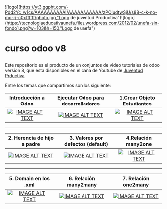 ![logo](https://yt3.ggpht.com/-Pdd2Yc_w1cs/AAAAAAAAAAI/AAAAAAAAAAA/zPOludtwSjU/s88-c-k-no-mo-rj-c0xffffff/photo.jpg,"Logo de juventud Productiva")![logo](https://tecnologiaeducativaunefa.files.wordpress.com/2012/02/unefa-sin-fondo1.png?w=103&h=150,"Logo de unefa")
# curso odoo v8 <p>
Este repositorio es el producto de un conjuntos de video tutoriales de odoo version 8,
que esta disponibles en el cana de Youtube de [Juventud Prductiva](https://www.youtube.com/watch?v=jgCUW7w-G3o&list=PLZHhaK4KCZZyocy6-b0Kq7LSrHP4cYV9q)<p>
Entre los temas que compartimos son los siguiente:<p>

| Introducción a Odoo |  Ejecutar Odoo para desarrolladores | 1.Crear Objeto Estudiantes |
| :-------: | :------: | :-----: |
|[![IMAGE ALT TEXT](https://i.ytimg.com/vi/jgCUW7w-G3o/hqdefault.jpg?custom=true&w=120&h=90&jpg444=true&jpgq=90&sp=68&sigh=M-LO7Zf7QxmdG5iUogtG7E9kZ_s)](https://youtu.be/jgCUW7w-G3o?list=PLZHhaK4KCZZyocy6-b0Kq7LSrHP4cYV9q "Introdución a Odoo")  | [![IMAGE ALT TEXT](https://i.ytimg.com/vi/vq8JRVj43AY/hqdefault.jpg?custom=true&w=120&h=90&jpg444=true&jpgq=90&sp=68&sigh=xiFnHtw8GdzJQnRdN5xMfnp8q00)](https://youtu.be/vq8JRVj43AY?list=PLZHhaK4KCZZyocy6-b0Kq7LSrHP4cYV9q "Ejecutar Odoo para desarrolladores") | [![IMAGE ALT TEXT](https://i.ytimg.com/vi/qA48rg2YpDk/hqdefault.jpg?custom=true&w=120&h=90&jpg444=true&jpgq=90&sp=68&sigh=XYtHxkclMLHLJLa-gljJjt5EWkA)](https://youtu.be/qA48rg2YpDk?list=PLZHhaK4KCZZyocy6-b0Kq7LSrHP4cYV9q "Crear Objeto Estudiantes") |

***

| 2. Herencia de hijo a padre | 3. Valores por defectos (default)  | 4.Relación many2one |
| :-------: | :------: | :-----: |
|[![IMAGE ALT TEXT](https://i.ytimg.com/vi/AuDBf3bFsxA/hqdefault.jpg?custom=true&w=120&h=90&jpg444=true&jpgq=90&sp=68&sigh=sbQSyTMHj7cau9s-ksjw48g1aUM)](https://youtu.be/AuDBf3bFsxA?list=PLZHhaK4KCZZyocy6-b0Kq7LSrHP4cYV9q "Herencia de hijo a padre")  | [![IMAGE ALT TEXT](https://i.ytimg.com/vi/shLnr34sZ-0/hqdefault.jpg?custom=true&w=120&h=90&jpg444=true&jpgq=90&sp=68&sigh=o1mMlPLqGWKFI-c71ssmPnz8Ros)](https://youtu.be/shLnr34sZ-0?list=PLZHhaK4KCZZyocy6-b0Kq7LSrHP4cYV9q "Asignación de valores por defectos") | [![IMAGE ALT TEXT](https://i.ytimg.com/vi/TV1uMyFlf_s/hqdefault.jpg?custom=true&w=120&h=90&jpg444=true&jpgq=90&sp=68&sigh=E-_t8fX4805mqmlSA4S4WmO94Rs)](https://youtu.be/okSAbiL4Y1k?list=PLZHhaK4KCZZyocy6-b0Kq7LSrHP4cYV9q "Relación many2one") |

***

| 5. Domain en los .xml | 6. Relación many2many | 7. Relación one2many |
| :-------: | :------: | :-----: |
|[![IMAGE ALT TEXT](https://i.ytimg.com/vi/TV1uMyFlf_s/hqdefault.jpg?custom=true&w=120&h=90&jpg444=true&jpgq=90&sp=68&sigh=E-_t8fX4805mqmlSA4S4WmO94Rs)](https://youtu.be/TV1uMyFlf_s?list=PLZHhaK4KCZZyocy6-b0Kq7LSrHP4cYV9q "Introdución a Odoo")  | [![IMAGE ALT TEXT](https://i.ytimg.com/vi/e9ypqOnx768/hqdefault.jpg?custom=true&w=120&h=90&jpg444=true&jpgq=90&sp=68&sigh=RCkMzKaVcpTJw8Zjy5CW7-URXf8)](https://youtu.be/e9ypqOnx768?list=PLZHhaK4KCZZyocy6-b0Kq7LSrHP4cYV9q "Relación many2many") | [![IMAGE ALT TEXT](https://i.ytimg.com/vi/j4T_o_qK87s/hqdefault.jpg?custom=true&w=120&h=90&jpg444=true&jpgq=90&sp=68&sigh=JIilm98hCRDFps2LAQZgOpirt-o)](https://youtu.be/j4T_o_qK87s?list=PLZHhaK4KCZZyocy6-b0Kq7LSrHP4cYV9q "Relación one2many") |
